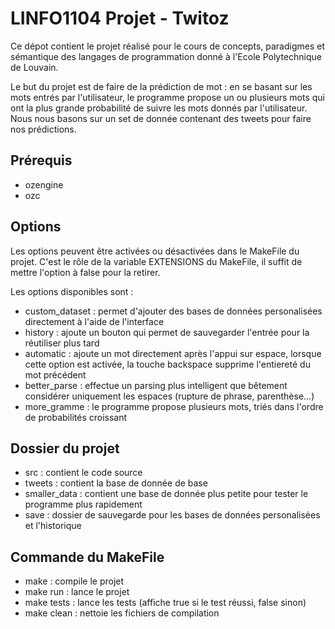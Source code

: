 # LINFO1104 Projet - Twitoz

Ce dépot contient le projet réalisé pour le cours de concepts, paradigmes et sémantique des langages de programmation donné à l'Ecole Polytechnique de Louvain.

Le but du projet est de faire de la prédiction de mot : en se basant sur les mots entrés par l'utilisateur, le programme propose un ou plusieurs
mots qui ont la plus grande probabilité de suivre les mots donnés par l'utilisateur. Nous nous basons sur un set de donnée contenant des tweets pour faire nos prédictions.

## Prérequis
* ozengine
* ozc

## Options
Les options peuvent être activées ou désactivées dans le MakeFile du projet. C'est le rôle de la variable EXTENSIONS du MakeFile, il suffit de mettre l'option à false pour la retirer.

Les options disponibles sont :
* custom_dataset : permet d'ajouter des bases de données personalisées directement à l'aide de l'interface
* history : ajoute un bouton qui permet de sauvegarder l'entrée pour la réutiliser plus tard
* automatic : ajoute un mot directement après l'appui sur espace, lorsque cette option est activée, la touche backspace supprime l'entiereté du mot précédent
* better_parse : effectue un parsing plus intelligent que bêtement considérer uniquement les espaces (rupture de phrase, parenthèse...)
* more_gramme : le programme propose plusieurs mots, triés dans l'ordre de probabilités croissant

## Dossier du projet
* src : contient le code source
* tweets : contient la base de donnée de base
* smaller_data : contient une base de donnée plus petite pour tester le programme plus rapidement
* save : dossier de sauvegarde pour les bases de données personalisées et l'historique

## Commande du MakeFile
* make : compile le projet
* make run : lance le projet
* make tests : lance les tests (affiche true si le test réussi, false sinon)
* make clean : nettoie les fichiers de compilation